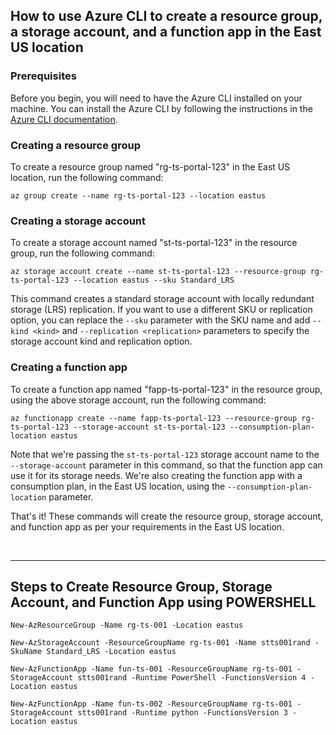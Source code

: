 ## How to use Azure CLI to create a resource group, a storage account, and a function app in the East US location

### Prerequisites

Before you begin, you will need to have the Azure CLI installed on your machine. You can install the Azure CLI by following the instructions in the [Azure CLI documentation](https://docs.microsoft.com/en-us/cli/azure/install-azure-cli).

### Creating a resource group

To create a resource group named "rg-ts-portal-123" in the East US location, run the following command:

```
az group create --name rg-ts-portal-123 --location eastus
```

### Creating a storage account

To create a storage account named "st-ts-portal-123" in the resource group, run the following command:

```
az storage account create --name st-ts-portal-123 --resource-group rg-ts-portal-123 --location eastus --sku Standard_LRS
```

This command creates a standard storage account with locally redundant storage (LRS) replication. If you want to use a different SKU or replication option, you can replace the `--sku` parameter with the SKU name and add `--kind <kind>` and `--replication <replication>` parameters to specify the storage account kind and replication option.

### Creating a function app

To create a function app named "fapp-ts-portal-123" in the resource group, using the above storage account, run the following command:

```
az functionapp create --name fapp-ts-portal-123 --resource-group rg-ts-portal-123 --storage-account st-ts-portal-123 --consumption-plan-location eastus

```

Note that we're passing the `st-ts-portal-123` storage account name to the `--storage-account` parameter in this command, so that the function app can use it for its storage needs. We're also creating the function app with a consumption plan, in the East US location, using the `--consumption-plan-location` parameter.

That's it! These commands will create the resource group, storage account, and function app as per your requirements in the East US location.

<br>
<hr>


##  Steps to Create Resource Group, Storage Account, and Function App using POWERSHELL


```
New-AzResourceGroup -Name rg-ts-001 -Location eastus

New-AzStorageAccount -ResourceGroupName rg-ts-001 -Name stts001rand -SkuName Standard_LRS -Location eastus

New-AzFunctionApp -Name fun-ts-001 -ResourceGroupName rg-ts-001 -StorageAccount stts001rand -Runtime PowerShell -FunctionsVersion 4 -Location eastus

New-AzFunctionApp -Name fun-ts-002 -ResourceGroupName rg-ts-001 -StorageAccount stts001rand -Runtime python -FunctionsVersion 3 -Location eastus
```
